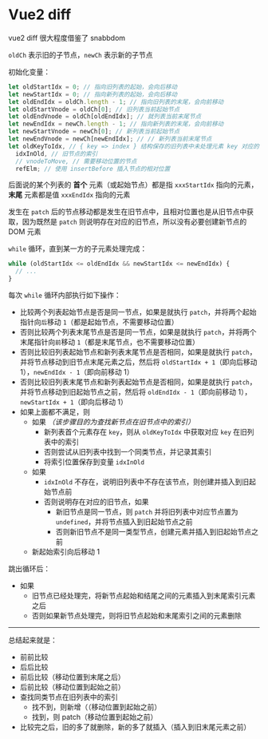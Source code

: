# Vue2 diff

vue2 diff 很大程度借鉴了 snabbdom

`oldCh` 表示旧的子节点，`newCh` 表示新的子节点

初始化变量：

```js
let oldStartIdx = 0; // 指向旧列表的起始，会向后移动
let newStartIdx = 0; // 指向新列表的起始，会向后移动
let oldEndIdx = oldCh.length - 1; // 指向旧列表的末尾，会向前移动
let oldStartVnode = oldCh[0]; // 旧列表当前起始节点
let oldEndVnode = oldCh[oldEndIdx]; // 就列表当前末尾节点
let newEndIdx = newCh.length - 1; // 指向新列表的末尾，会向前移动
let newStartVnode = newCh[0]; // 新列表当前起始节点
let newEndVnode = newCh[newEndIdx]; // // 新列表当前末尾节点
let oldKeyToIdx, // { key => index } 结构保存的旧列表中未处理元素 key 对应的 index
  idxInOld, // 旧节点的索引
  // vnodeToMove, // 需要移动位置的节点
  refElm; // 使用 insertBefore 插入节点的相对位置
```

后面说的某个列表的 **首个** 元素（或起始节点）都是指 `xxxStartIdx` 指向的元素，**末尾** 元素都是值 `xxxEndIdx` 指向的元素

发生在 `patch` 后的节点移动都是发生在旧节点中，且相对位置也是从旧节点中获取，因为既然是 `patch` 则说明存在对应的旧节点，所以没有必要创建新节点的 DOM 元素

`while` 循环，直到某一方的子元素处理完成：

```js
while (oldStartIdx <= oldEndIdx && newStartIdx <= newEndIdx) {
  // ...
}
```

每次 `while` 循环内部执行如下操作：

- 比较两个列表起始节点是否是同一节点，如果是就执行 `patch`，并将两个起始指针向`后`移动 `1`（都是起始节点，不需要移动位置）
- 否则比较两个列表末尾节点是否是同一节点，如果是就执行 `patch`，并将两个末尾指针向`前`移动 `1`（都是末尾节点，也不需要移动位置）
- 否则比较旧列表起始节点和新列表末尾节点是否相同，如果是就执行 `patch`，并将节点移动到旧节点末尾元素之后，然后将 `oldStartIdx + 1`（即向后移动 1），`newEndIdx - 1`（即向前移动 1）
- 否则比较旧列表末尾节点和新列表起始节点是否相同，如果是就执行 `patch`，并将节点移动到旧起始节点之前，然后将 `oldEndIdx - 1`（即向前移动 1），`newStartIdx + 1`（即向后移动 1）
- 如果上面都不满足，则
  - 如果 _（该步骤目的为查找新节点在旧节点中的索引）_
    - 新列表首个元素存在 `key`，则从 `oldKeyToIdx` 中获取对应 `key` 在旧列表中的索引
    - 否则尝试从旧列表中找到一个同类节点，并记录其索引
    - 将索引位置保存到变量 `idxInOld`
  - 如果
    - `idxInOld` 不存在，说明旧列表中不存在该节点，则创建并插入到旧起始节点前
    - 否则说明存在对应的旧节点，如果
      - 新旧节点是同一节点，则 `patch` 并将旧列表中对应节点置为 `undefined`，并将节点插入到旧起始节点之前
      - 否则新旧节点不是同一类型节点，创建元素并插入到旧起始节点之前
  - 新起始索引向后移动 1

跳出循环后：

- 如果
  - 旧节点已经处理完，将新节点起始和结尾之间的元素插入到末尾索引元素之后
  - 否则如果新节点处理完，则将旧节点起始和末尾索引之间的元素删除

---

总结起来就是：

- 前前比较
- 后后比较
- 前后比较（移动位置到末尾之后）
- 后前比较（移动位置到起始之前）
- 查找同类节点在旧列表中的索引
  - 找不到，则新增（（移动位置到起始之前）
  - 找到，则 patch（移动位置到起始之前）
- 比较完之后，旧的多了就删除，新的多了就插入（插入到旧末尾元素之前）
